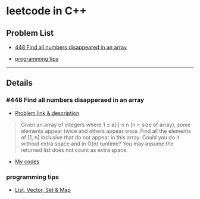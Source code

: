 # leetcode in C++

## Problem List


* [448 Find all numbers disappeared in an array](#448-find-all-numbers-disapperaed-in-an-array)


* [programming tips](programming-tips)

---

## Details


### #448 Find all numbers disapperaed in an array
- [Problem link & description](https://leetcode.com/problems/find-all-numbers-disappeared-in-an-array/description/)
> Given an array of integers where 1 ≤ a\[i\] ≤ n (n = size of array), some elements appear twice and others appear once.
Find all the elements of \[1, n\] inclusive that do not appear in this array.
Could you do it without extra space and in O(n) runtime? You may assume the returned list does not count as extra space.

- [My codes](/cppSources/#448.cpp)


### programming tips
- [List, Vector, Set & Map](https://blog.csdn.net/ac_greener/article/details/77370224)

